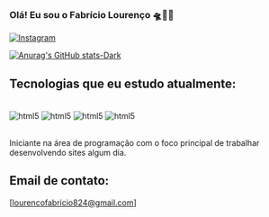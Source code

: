 
### Olá! Eu sou o Fabrício Lourenço 🛸🖖🏽

[![Instagram](https://img.shields.io/badge/Instagram-E4405F?style=for-the-badge&logo=instagram&logoColor=white)](https://www.instagram.com/thelifeoff_fafah/)

[![Anurag's GitHub stats-Dark](https://github-readme-stats.vercel.app/api?username=fabriciolourencoV980&show_icons=true&theme=dark#gh-dark-mode-only)](https://github.com/anuraghazra/github-readme-stats#gh-dark-mode-only)



## Tecnologias que eu estudo atualmente: 
<div style="display: inline block"> <br/>
<img align="center" alt="html5" src="https://img.shields.io/badge/HTML-239120?style=for-the-badge&logo=html5&logoColor=white"/>
<img align="center" alt="html5" src="https://img.shields.io/badge/CSS-239120?&style=for-the-badge&logo=css3&logoColor=white"/>
<img align="center" alt="html5" src="https://img.shields.io/badge/Node.js-43853D?style=for-the-badge&logo=node.js&logoColor=white"/>
<img align="center" alt="html5" src="https://img.shields.io/badge/JavaScript-F7DF1E?style=for-the-badge&logo=javascript&logoColor=black"/>
</div><br/>

Iniciante na área de programação com o foco principal de trabalhar desenvolvendo sites algum dia. 

## Email de contato:
[lourencofabricio824@gmail.com]
